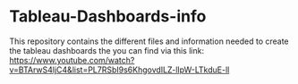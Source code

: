 # Tableau-Dashboards-info

This repository contains the different files and information needed to create the tableau dashboards the you can find via this link: https://www.youtube.com/watch?v=BTArwS4ljC4&list=PL7RSbI9s6KhgovdILZ-lIpW-LTkduE-ll
